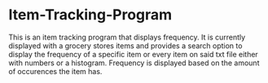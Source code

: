 # Item-Tracking-Program

This is an item tracking program that displays frequency. 
It is currently displayed with a grocery stores items and provides a search option to display the frequency of a specific item or every item on said txt file either with numbers or a histogram.
Frequency is displayed based on the amount of occurences the item has.
